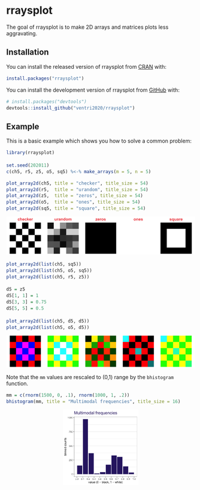 
<!-- README.md is generated from README.Rmd. Please edit that file -->

# rraysplot

<!-- badges: start -->
<!-- badges: end -->

The goal of rraysplot is to make 2D arrays and matrices plots less
aggravating.

## Installation

You can install the released version of rraysplot from
[CRAN](https://CRAN.R-project.org) with:

``` r
install.packages("rraysplot")
```

You can install the development version of rraysplot from
[GitHub](https://github.com/) with:

``` r
# install.packages("devtools")
devtools::install_github("ventri2020/rraysplot")
```

## Example

This is a basic example which shows you how to solve a common problem:

``` r
library(rraysplot)

set.seed(202011)
c(ch5, r5, z5, o5, sq5) %<-% make_arrays(m = 5, n = 5)
```

``` r
plot_array2d(ch5, title = "checker", title_size = 54)
plot_array2d(r5,  title = "urandom", title_size = 54)
plot_array2d(z5,  title = "zeros", title_size = 54)
plot_array2d(o5,  title = "ones", title_size = 54)
plot_array2d(sq5, title = "square", title_size = 54)
```

<img src="man/figures/README-figures-side-1.png" width="20%" /><img src="man/figures/README-figures-side-2.png" width="20%" /><img src="man/figures/README-figures-side-3.png" width="20%" /><img src="man/figures/README-figures-side-4.png" width="20%" /><img src="man/figures/README-figures-side-5.png" width="20%" />

``` r
plot_array2d(list(ch5, sq5))
plot_array2d(list(ch5, o5, sq5))
plot_array2d(list(ch5, r5, z5))

d5 = z5
d5[1, 1] = 1
d5[3, 3] = 0.75
d5[5, 5] = 0.5

plot_array2d(list(ch5, d5, d5))
plot_array2d(list(ch5, o5, d5))
```

<img src="man/figures/README-figures-side-color-1.png" width="20%" /><img src="man/figures/README-figures-side-color-2.png" width="20%" /><img src="man/figures/README-figures-side-color-3.png" width="20%" /><img src="man/figures/README-figures-side-color-4.png" width="20%" /><img src="man/figures/README-figures-side-color-5.png" width="20%" />

Note that the `mm` values are rescaled to (0,1) range by the
`bhistogram` function.

``` r
mm = c(rnorm(1500, 0, .1), rnorm(1000, 1, .2))
bhistogram(mm, title = "Multimodal frequencies", title_size = 16)
```

<img src="man/figures/README-figures-bhistogram-1.png" width="40%" style="display: block; margin: auto;" />
